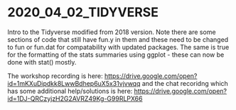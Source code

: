 # 2020_04_02_TIDYVERSE
Intro to the Tidyverse modified from 2018 version. 
Note there are some sections of code that still have fun.y in them and these need to be changed to fun or fun.dat 
for compatability with updated packages. 
The same is true for the formatting of the stats summaries using ggplot - these can now be done with stat() mostly.

The workshop recording is here:
https://drive.google.com/open?id=1mKXuDipdkk8LwwBdhep6uX5x31vjvwqq
and the chat recoridng which has some additional help/solutions is here: 
https://drive.google.com/open?id=1DJ-QRCzyjzH2G2AVRZ49Kg-G99RLPX66 

